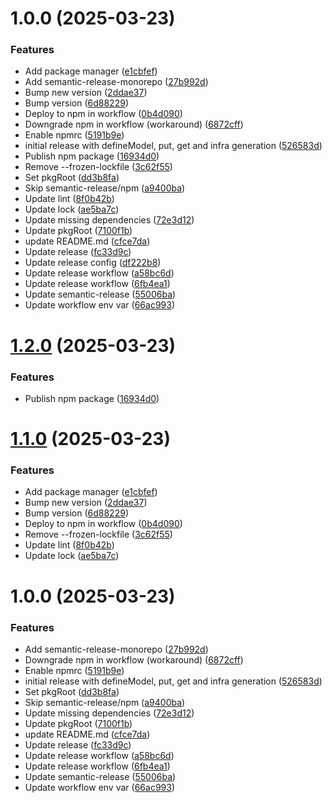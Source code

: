 # 1.0.0 (2025-03-23)


### Features

* Add package manager ([e1cbfef](https://github.com/zbango/serverless-api-layers/commit/e1cbfef770995a4d3ae0c5abd857192a374fed66))
* Add semantic-release-monorepo ([27b992d](https://github.com/zbango/serverless-api-layers/commit/27b992d435b34c61336cc9cd6788969e2db33fed))
* Bump new version ([2ddae37](https://github.com/zbango/serverless-api-layers/commit/2ddae379c365a97749506c365cca749ccfa2bdcc))
* Bump version ([6d88229](https://github.com/zbango/serverless-api-layers/commit/6d8822914f3870646c11eebdbd348c15f95fcd16))
* Deploy to npm in workflow ([0b4d090](https://github.com/zbango/serverless-api-layers/commit/0b4d09042b01b5cb24b42accdc644fe12852e2e7))
* Downgrade npm in workflow (workaround) ([6872cff](https://github.com/zbango/serverless-api-layers/commit/6872cff9ec3cd457dd55a00b0f801438fc369209))
* Enable npmrc ([5191b9e](https://github.com/zbango/serverless-api-layers/commit/5191b9e126c95a1c86dbe7d43b7180cb6ccca628))
* initial release with defineModel, put, get and infra generation ([526583d](https://github.com/zbango/serverless-api-layers/commit/526583d2882b3753966ac083d529272439cc2afd))
* Publish npm package ([16934d0](https://github.com/zbango/serverless-api-layers/commit/16934d05828aff143a481bca2474958f8463f58f))
* Remove --frozen-lockfile ([3c62f55](https://github.com/zbango/serverless-api-layers/commit/3c62f55d0830c70ce310f2194a696493c9b0d643))
* Set pkgRoot ([dd3b8fa](https://github.com/zbango/serverless-api-layers/commit/dd3b8fab7be2b4055845c422e6cb6c67c1b24c47))
* Skip semantic-release/npm ([a9400ba](https://github.com/zbango/serverless-api-layers/commit/a9400ba7b68d412aeee8973a4b3a8d9a6d2d4e5f))
* Update lint ([8f0b42b](https://github.com/zbango/serverless-api-layers/commit/8f0b42bad1499a07aeffbbe6e7d78decb34edcb6))
* Update lock ([ae5ba7c](https://github.com/zbango/serverless-api-layers/commit/ae5ba7c2d3fc05c1f95bf5ceecd32f0f6316d3b2))
* Update missing dependencies ([72e3d12](https://github.com/zbango/serverless-api-layers/commit/72e3d120a4d9005ca0710620c685206d397d8755))
* Update pkgRoot ([7100f1b](https://github.com/zbango/serverless-api-layers/commit/7100f1bb11c2b66aef5ec1847abfb8762daefd9e))
* update README.md ([cfce7da](https://github.com/zbango/serverless-api-layers/commit/cfce7da76e08688876065c6e724bea06bcc6c6b9))
* Update release ([fc33d9c](https://github.com/zbango/serverless-api-layers/commit/fc33d9c468aeeffd49db36ee2bc3f43e7eb439f8))
* Update release config ([df222b8](https://github.com/zbango/serverless-api-layers/commit/df222b8379fefd79c4959d3b9c9f93d31615d0f3))
* Update release workflow ([a58bc6d](https://github.com/zbango/serverless-api-layers/commit/a58bc6d50870644548942df6f8d72cc357bdaa8b))
* Update release workflow ([6fb4ea1](https://github.com/zbango/serverless-api-layers/commit/6fb4ea1d4c4b30eebb7e10a9a6aabf91ca021c93))
* Update semantic-release ([55006ba](https://github.com/zbango/serverless-api-layers/commit/55006ba9b2ffb49e8762f929f7ff8f59817b4de5))
* Update workflow env var ([66ac993](https://github.com/zbango/serverless-api-layers/commit/66ac9931d1104257972845c35188df17372546cc))

# [1.2.0](https://github.com/zbango/serverless-api-layers/compare/v1.1.0...v1.2.0) (2025-03-23)


### Features

* Publish npm package ([16934d0](https://github.com/zbango/serverless-api-layers/commit/16934d05828aff143a481bca2474958f8463f58f))

# [1.1.0](https://github.com/zbango/serverless-api-layers/compare/v1.0.0...v1.1.0) (2025-03-23)


### Features

* Add package manager ([e1cbfef](https://github.com/zbango/serverless-api-layers/commit/e1cbfef770995a4d3ae0c5abd857192a374fed66))
* Bump new version ([2ddae37](https://github.com/zbango/serverless-api-layers/commit/2ddae379c365a97749506c365cca749ccfa2bdcc))
* Bump version ([6d88229](https://github.com/zbango/serverless-api-layers/commit/6d8822914f3870646c11eebdbd348c15f95fcd16))
* Deploy to npm in workflow ([0b4d090](https://github.com/zbango/serverless-api-layers/commit/0b4d09042b01b5cb24b42accdc644fe12852e2e7))
* Remove --frozen-lockfile ([3c62f55](https://github.com/zbango/serverless-api-layers/commit/3c62f55d0830c70ce310f2194a696493c9b0d643))
* Update lint ([8f0b42b](https://github.com/zbango/serverless-api-layers/commit/8f0b42bad1499a07aeffbbe6e7d78decb34edcb6))
* Update lock ([ae5ba7c](https://github.com/zbango/serverless-api-layers/commit/ae5ba7c2d3fc05c1f95bf5ceecd32f0f6316d3b2))

# 1.0.0 (2025-03-23)


### Features

* Add semantic-release-monorepo ([27b992d](https://github.com/zbango/serverless-api-layers/commit/27b992d435b34c61336cc9cd6788969e2db33fed))
* Downgrade npm in workflow (workaround) ([6872cff](https://github.com/zbango/serverless-api-layers/commit/6872cff9ec3cd457dd55a00b0f801438fc369209))
* Enable npmrc ([5191b9e](https://github.com/zbango/serverless-api-layers/commit/5191b9e126c95a1c86dbe7d43b7180cb6ccca628))
* initial release with defineModel, put, get and infra generation ([526583d](https://github.com/zbango/serverless-api-layers/commit/526583d2882b3753966ac083d529272439cc2afd))
* Set pkgRoot ([dd3b8fa](https://github.com/zbango/serverless-api-layers/commit/dd3b8fab7be2b4055845c422e6cb6c67c1b24c47))
* Skip semantic-release/npm ([a9400ba](https://github.com/zbango/serverless-api-layers/commit/a9400ba7b68d412aeee8973a4b3a8d9a6d2d4e5f))
* Update missing dependencies ([72e3d12](https://github.com/zbango/serverless-api-layers/commit/72e3d120a4d9005ca0710620c685206d397d8755))
* Update pkgRoot ([7100f1b](https://github.com/zbango/serverless-api-layers/commit/7100f1bb11c2b66aef5ec1847abfb8762daefd9e))
* update README.md ([cfce7da](https://github.com/zbango/serverless-api-layers/commit/cfce7da76e08688876065c6e724bea06bcc6c6b9))
* Update release ([fc33d9c](https://github.com/zbango/serverless-api-layers/commit/fc33d9c468aeeffd49db36ee2bc3f43e7eb439f8))
* Update release workflow ([a58bc6d](https://github.com/zbango/serverless-api-layers/commit/a58bc6d50870644548942df6f8d72cc357bdaa8b))
* Update release workflow ([6fb4ea1](https://github.com/zbango/serverless-api-layers/commit/6fb4ea1d4c4b30eebb7e10a9a6aabf91ca021c93))
* Update semantic-release ([55006ba](https://github.com/zbango/serverless-api-layers/commit/55006ba9b2ffb49e8762f929f7ff8f59817b4de5))
* Update workflow env var ([66ac993](https://github.com/zbango/serverless-api-layers/commit/66ac9931d1104257972845c35188df17372546cc))
